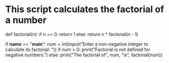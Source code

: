 # This script calculates the factorial of a number

def factorial(n):
    if n == 0:
        return 1
    else:
        return n * factorial(n - 1)

if __name__ == "__main__":
    num = int(input("Enter a non-negative integer to calculate its factorial: "))
    if num < 0:
        print("Factorial is not defined for negative numbers.")
    else:
        print("The factorial of", num, "is", factorial(num))
